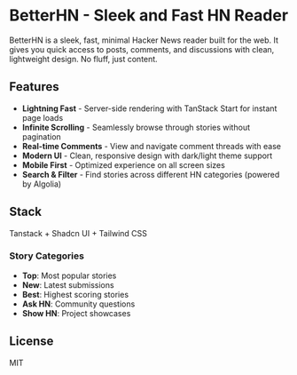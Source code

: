 # BetterHN - Sleek and Fast HN Reader

BetterHN is a sleek, fast, minimal Hacker News reader built for the web. It gives you quick access to posts, comments, and discussions with clean, lightweight design. No fluff, just content.

## Features

- **Lightning Fast** - Server-side rendering with TanStack Start for instant page loads
- **Infinite Scrolling** - Seamlessly browse through stories without pagination
- **Real-time Comments** - View and navigate comment threads with ease
- **Modern UI** - Clean, responsive design with dark/light theme support
- **Mobile First** - Optimized experience on all screen sizes
- **Search & Filter** - Find stories across different HN categories (powered by Algolia)

## Stack
Tanstack + Shadcn UI + Tailwind CSS

### Story Categories
- **Top**: Most popular stories
- **New**: Latest submissions
- **Best**: Highest scoring stories
- **Ask HN**: Community questions
- **Show HN**: Project showcases

## License

MIT
